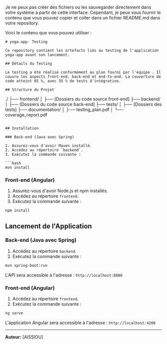 Je ne peux pas créer des fichiers ou les sauvegarder directement dans votre système à partir de cette interface. Cependant, je peux vous fournir le contenu que vous pouvez copier et coller dans un fichier README.md dans votre repository.

Voici le contenu que vous pouvez utiliser :

```
# yoga-app- Testing

Ce repository contient les artefacts liés au testing de l'application yoga-app avant son lancement.

## Détails du Testing

Le testing a été réalisé conformément au plan fourni par l'equipe . Il couvre les aspects front-end, back-end et end-to-end. La couverture de code atteint 85 %, avec 35 % de tests d'intégration.

## Structure du Projet

```
./
├── frontend/
│   ├── [Dossiers du code source front-end]
├── backend/
│   ├── [Dossiers du code source back-end]
├── tests/
│   ├── [Dossiers des tests]
├── documentation/
│   ├── testing_plan.pdf
│   └── coverage_report.pdf
```

## Installation

### Back-end (Java avec Spring)

1. Assurez-vous d'avoir Maven installé.
2. Accédez au répertoire `backend`.
3. Exécutez la commande suivante :

```bash
mvn install
```

### Front-end (Angular)

1. Assurez-vous d'avoir Node.js et npm installés.
2. Accédez au répertoire `frontend`.
3. Exécutez la commande suivante :

```bash
npm install
```

## Lancement de l'Application

### Back-end (Java avec Spring)

1. Accédez au répertoire `backend`.
2. Exécutez la commande suivante :

```bash
mvn spring-boot:run
```

L'API sera accessible à l'adresse : `http://localhost:8080`

### Front-end (Angular)

1. Accédez au répertoire `frontend`.
2. Exécutez la commande suivante :

```bash
ng serve
```

L'application Angular sera accessible à l'adresse : `http://localhost:4200`


---

**Auteur:** [AISSIOU]
```


